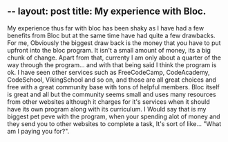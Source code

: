 --
layout: post
title: My experience with Bloc.
--
My experience thus far with bloc has been shaky as I have had a few benefits from Bloc but at the same time have had quite a few drawbacks. For me, Obviously the biggest draw back is the money that you have to put upfront into the bloc program. It isn't a small amount of money, its a big chunk of change. Apart from that, currenty I am only about a quarter of the way through the program... and with that being said I think the program is ok. I have seen other services such as FreeCodeCamp, CodeAcademy, CodeSchool, VikingSchool and so on, and those are all great choices and free with a great community base with tons of helpful members. Bloc itself is great and all but the community seems small and uses many resources from other websites although it charges for it's services when it should have its own program along with its curriculum. I Would say that is my biggest pet peve with the program, when your spending alot of money and they send you to other websites to complete a task, It's sort of like... "What am I paying you for?".
